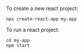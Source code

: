 To create a new react project:
```
npx create-react-app my-app
```

To run a react project: 
```
cd my-app
npm start
```
